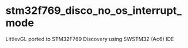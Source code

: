 # stm32f769_disco_no_os_interrupt_mode
LittlevGL ported to STM32F769 Discovery using SWSTM32 (Ac6) IDE
